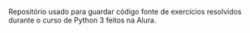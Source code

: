 Repositório usado para guardar código fonte de exercícios resolvidos durante o curso de Python 3 feitos na Alura.
